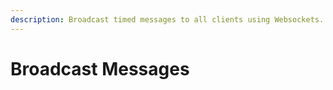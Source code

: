```yaml
---
description: Broadcast timed messages to all clients using Websockets.
---
```


# Broadcast Messages
